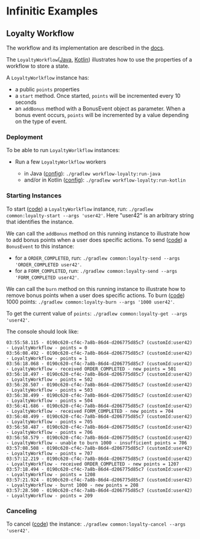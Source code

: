 # Infinitic Examples

## Loyalty Workflow

The workflow and its implementation are described in the [docs](https://docs.infinitic.io/docs/introduction/examples#loyalty-program).

The `LoyaltyWorkflow`([Java](./workflow-loyalty/src/main/java/com/acme/workflows/loyalty/java/LoyaltyWorkflowImpl.java),
[Kotlin](./workflow-loyalty/src/main/kotlin/com/acme/workflows/loyalty/kotlin/LoyaltyWorkflowImpl.kt))
illustrates how to use the properties of a workflow to store a state.

A `LoyaltyWorlkflow` instance has:

- a public `points` properties
- a `start` method. Once started, `points` will be incremented every 10 seconds
- an `addBonus` method with a BonusEvent object as parameter. When a bonus event occurs,
`points` will be incremented by a value depending on the type of event.

### Deployment
To be able to run `LoyaltyWorlkflow` instances:

- Run a few `LoyaltyWorlkflow` workers

  - in Java ([config](./workflow-loyalty/src/main/resources/java/worker.yml)):
    `./gradlew workflow-loyalty:run-java`
  - and/or in Kotlin ([config](./workflow-loyalty/src/main/resources/kotlin/worker.yml)):
    `./gradlew workflow-loyalty:run-kotlin`

### Starting Instances

To start ([code](./common/src/test/java/com/acme/clients/loyalty/Start.java))
a `LoyaltyWorlkflow` instance, run: `./gradlew common:loyalty-start --args 'user42'`.
Here "user42" is an arbitrary string that identifies the instance.

We can call the `addBonus` method on this running instance to illustrate how to add bonus points
when a user does specific actions. To send ([code](./common/src/test/java/com/acme/clients/loyalty/Send.java))
a `BonusEvent` to this instance:

- for a `ORDER_COMPLETED`, run: `./gradlew common:loyalty-send --args 'ORDER_COMPLETED user42'`.
- for a `FORM_COMPLETED`, run: `./gradlew common:loyalty-send --args 'FORM_COMPLETED user42'`.

We can call the `burn` method on this running instance to illustrate how to remove bonus points
when a user does specific actions. To burn ([code](./common/src/test/java/com/acme/clients/loyalty/Burn.java))
1000 points: `./gradlew common:loyalty-burn --args '1000 user42'`.

To get the current value of `points`: `./gradlew common:loyalty-get --args 'user42'`.

The console should look like:

```
03:55:58.115 - 0190c620-cf4c-7a8b-86d4-d206775d85c7 (customId:user42) - LoyaltyWorkflow - points = 0
03:56:08.492 - 0190c620-cf4c-7a8b-86d4-d206775d85c7 (customId:user42) - LoyaltyWorkflow - points = 1
03:56:18.068 - 0190c620-cf4c-7a8b-86d4-d206775d85c7 (customId:user42) - LoyaltyWorkflow - received ORDER_COMPLETED - new points = 501
03:56:18.497 - 0190c620-cf4c-7a8b-86d4-d206775d85c7 (customId:user42) - LoyaltyWorkflow - points = 502
03:56:28.507 - 0190c620-cf4c-7a8b-86d4-d206775d85c7 (customId:user42) - LoyaltyWorkflow - points = 503
03:56:38.499 - 0190c620-cf4c-7a8b-86d4-d206775d85c7 (customId:user42) - LoyaltyWorkflow - points = 504
03:56:41.686 - 0190c620-cf4c-7a8b-86d4-d206775d85c7 (customId:user42) - LoyaltyWorkflow - received FORM_COMPLETED - new points = 704
03:56:48.499 - 0190c620-cf4c-7a8b-86d4-d206775d85c7 (customId:user42) - LoyaltyWorkflow - points = 705
03:56:58.487 - 0190c620-cf4c-7a8b-86d4-d206775d85c7 (customId:user42) - LoyaltyWorkflow - points = 706
03:56:58.579 - 0190c620-cf4c-7a8b-86d4-d206775d85c7 (customId:user42) - LoyaltyWorkflow - unable to burn 1000 - insufficient points = 706
03:57:08.508 - 0190c620-cf4c-7a8b-86d4-d206775d85c7 (customId:user42) - LoyaltyWorkflow - points = 707
03:57:12.219 - 0190c620-cf4c-7a8b-86d4-d206775d85c7 (customId:user42) - LoyaltyWorkflow - received ORDER_COMPLETED - new points = 1207
03:57:18.494 - 0190c620-cf4c-7a8b-86d4-d206775d85c7 (customId:user42) - LoyaltyWorkflow - points = 1208
03:57:21.924 - 0190c620-cf4c-7a8b-86d4-d206775d85c7 (customId:user42) - LoyaltyWorkflow - burnt 1000 - new points = 208
03:57:28.500 - 0190c620-cf4c-7a8b-86d4-d206775d85c7 (customId:user42) - LoyaltyWorkflow - points = 209
```

### Canceling

To cancel ([code](./common/src/test/java/com/acme/clients/loyalty/Cancel.java)) the instance: `./gradlew common:loyalty-cancel --args 'user42'`.
